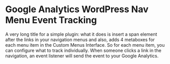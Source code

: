 # Google Analytics WordPress Nav Menu Event Tracking #

A very long title for a simple plugin: what it does is insert a span element after the links in your navigation menus and also, adds 4 metaboxes for each menu item in the Custom Menus Interface.
So for each menu item, you can configure what to track individually.
When someone clicks a link in the navigation, an event listener will send the event to your Google Analytics.